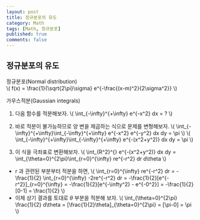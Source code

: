 ```yaml
---
layout: post
title: 정규분포의 유도
category: Math
tags: [Math, 정규분포]
published: true
comments: false
---
```


정규분포의 유도
-------------

정규분포(Normal distribution)  
\\( f(x) = \frac{1}{\sqrt{2\pi}\sigma} e^{-\frac{(x-m)^2}{2\sigma^2}} \\)

가우스적분(Gaussian integrals) 
1. 다음 함수를 적분해보자.
\\( \int\_{-\infty}^{+\infty} e^{-x^2} dx = \? \\)

2. 바로 적분이 불가능하므로 양 변을 제곱하는 식으로 문제를 변형해보자.
\\( \int\_{-\infty}^{+\infty}\int\_{-\infty}^{+\infty} e^{-x^2} e^{-y^2} dx dy = \pi \\)
\\( \int\_{-\infty}^{+\infty}\int\_{-\infty}^{+\infty} e^{-(x^2+y^2)} dx dy = \pi \\)

3. 이 식을 극좌표로 변환해보자.
\\( \int\_{R^2}^{} e^{-(x^2+y^2)} dx dy = \int\_{\theta=0}^{2\pi}\int\_{r=0}^{\infty} re^{-r^2} dr d\theta \\)
 - r 과 관련된 부분부터 적분을 하면, 
\\( \int\_{r=0}^{\infty} re^{-r^2} dr = -\frac{1}{2} \int\_{r=0}^{\infty} -2re^{-r^2} dr = -\frac{1}{2}[e^{-r^2}]\_{r=0}^{\infty} = -\frac{1}{2}[e^{-\infty^2} - e^{-0^2}] = -\frac{1}{2}[0-1] = \frac{1}{2} \\) 
 - 이제 상기 결과를 토대로 $\theta$ 부분을 적분해 보자. 
\\( \int\_{\theta=0}^{2\pi} \frac{1}{2} d\theta = [\frac{1}{2}\theta]\_{\theta=0}^{2\pi} = [\pi-0] = \pi \\)
